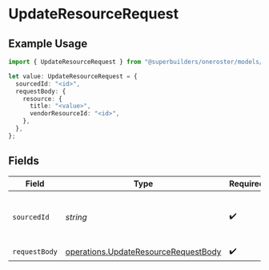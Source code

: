 # UpdateResourceRequest

## Example Usage

```typescript
import { UpdateResourceRequest } from "@superbuilders/oneroster/models/operations";

let value: UpdateResourceRequest = {
  sourcedId: "<id>",
  requestBody: {
    resource: {
      title: "<value>",
      vendorResourceId: "<id>",
    },
  },
};
```

## Fields

| Field                                                                                        | Type                                                                                         | Required                                                                                     | Description                                                                                  |
| -------------------------------------------------------------------------------------------- | -------------------------------------------------------------------------------------------- | -------------------------------------------------------------------------------------------- | -------------------------------------------------------------------------------------------- |
| `sourcedId`                                                                                  | *string*                                                                                     | :heavy_check_mark:                                                                           | The sourcedId of the resource to update                                                      |
| `requestBody`                                                                                | [operations.UpdateResourceRequestBody](../../models/operations/updateresourcerequestbody.md) | :heavy_check_mark:                                                                           | N/A                                                                                          |
